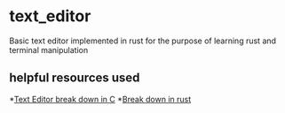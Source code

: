 # text_editor
Basic text editor implemented in rust for the purpose of learning rust and terminal manipulation

## helpful resources used
*[Text Editor break down in C](https://viewsourcecode.org/snaptoken/kilo/)
*[Break down in rust](https://medium.com/@otukof/build-your-text-editor-with-rust-final-part-4c841a649900)
